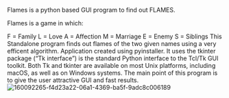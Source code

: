 Flames is a python based GUI program to find out FLAMES.



Flames is a game in which:

F = Family
L = Love
A = Affection
M = Marriage
E = Enemy
S = Siblings
This Standalone program finds out flames of the two given names using a very efficent algorithm. Application created using pyinstaller. It uses the tkinter package (“Tk interface”) is the standard Python interface to the Tcl/Tk GUI toolkit. Both Tk and tkinter are available on most Unix platforms, including macOS, as well as on Windows systems. The main point of this program is to give the user attractive GUI and fast results.
![160092265-f4d23a22-06a1-4369-ba5f-9adc8c006189](https://user-images.githubusercontent.com/95672994/196537704-8fb01f8f-867e-43c8-bd79-89152d4dfc38.png)
